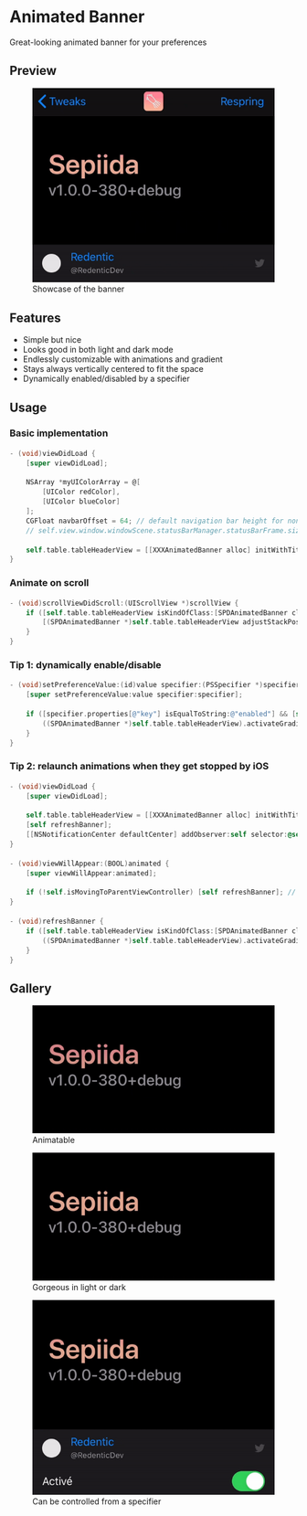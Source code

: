 # Animated Banner
Great-looking animated banner for your preferences

## Preview
<figure>
    <img src="images/showcase.gif" alt="Showcase" width=500 />
    <figcaption>Showcase of the banner</figcaption>
</figure>

## Features
- Simple but nice
- Looks good in both light and dark mode
- Endlessly customizable with animations and gradient
- Stays always vertically centered to fit the space
- Dynamically enabled/disabled by a specifier

## Usage
### Basic implementation
```objective-c
- (void)viewDidLoad {
    [super viewDidLoad];

    NSArray *myUIColorArray = @[
        [UIColor redColor],
        [UIColor blueColor]
    ];
    CGFloat navbarOffset = 64; // default navigation bar height for non-notched devices. Required for scroll animation. Can be obtain with:
    // self.view.window.windowScene.statusBarManager.statusBarFrame.size.height + self.realNavigationController.navigationBar.frame.size.height

    self.table.tableHeaderView = [[XXXAnimatedBanner alloc] initWithTitle:@"Title" subtitle:@"v1.0" colors:myUIColorArray defaultOffset:-navbarOffset];
}
```

### Animate on scroll
```objective-c
- (void)scrollViewDidScroll:(UIScrollView *)scrollView {
    if ([self.table.tableHeaderView isKindOfClass:[SPDAnimatedBanner class]]) {
        [(SPDAnimatedBanner *)self.table.tableHeaderView adjustStackPositionToScrollOffset:scrollView.contentOffset.y];
    }
}
```

### Tip 1: dynamically enable/disable
```objective-c
- (void)setPreferenceValue:(id)value specifier:(PSSpecifier *)specifier {
    [super setPreferenceValue:value specifier:specifier];

    if ([specifier.properties[@"key"] isEqualToString:@"enabled"] && [self.table.tableHeaderView isKindOfClass:[SPDAnimatedBanner class]]) {
        ((SPDAnimatedBanner *)self.table.tableHeaderView).activateGradient = [value boolValue];
    }
}
```

### Tip 2: relaunch animations when they get stopped by iOS
```objective-c
- (void)viewDidLoad {
    [super viewDidLoad];

    self.table.tableHeaderView = [[XXXAnimatedBanner alloc] initWithTitle:...];
    [self refreshBanner];
    [[NSNotificationCenter defaultCenter] addObserver:self selector:@selector(refreshBanner) name:UIApplicationDidBecomeActiveNotification object:nil]; // revive after app closed and reopened
}

- (void)viewWillAppear:(BOOL)animated {
    [super viewWillAppear:animated];

    if (!self.isMovingToParentViewController) [self refreshBanner]; // revive after going in sub pages
}

- (void)refreshBanner {
    if ([self.table.tableHeaderView isKindOfClass:[SPDAnimatedBanner class]]) {
        ((SPDAnimatedBanner *)self.table.tableHeaderView).activateGradient = yourSwitchValue;
    }
}
```

## Gallery
<figure>
    <img src="images/animated.gif" alt="Animatable" width=500 />
    <figcaption>Animatable</figcaption>
</figure>
<figure>
    <img src="images/light_and_dark.gif" alt="Light and Dark modes" width=500 />
    <figcaption>Gorgeous in light or dark</figcaption>
</figure>
<figure>
    <img src="images/togglable.gif" alt="Togglable" width=500 />
    <figcaption>Can be controlled from a specifier</figcaption>
</figure>
